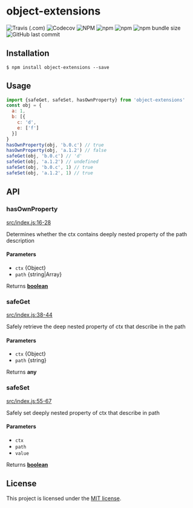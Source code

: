 # object-extensions

![Travis (.com)](https://img.shields.io/travis/com/teeeemoji/object-extensions)
![Codecov](https://img.shields.io/codecov/c/github/teeeemoji/object-extensions?token=8b1462035af64c20adae6bb75dd2cda6)
![NPM](https://img.shields.io/npm/l/object-extensions)
![npm](https://img.shields.io/npm/v/object-extensions)
![npm](https://img.shields.io/npm/dy/object-extensions)
![npm bundle size](https://img.shields.io/bundlephobia/min/object-extensions?style=plastic)
![GitHub last commit](https://img.shields.io/github/last-commit/teeeemoji/object-extensions)

## Installation

```console
$ npm install object-extensions --save
```

## Usage

```javascript
import {safeGet, safeSet, hasOwnProperty} from 'object-extensions'
const obj = {
  a: 1,
  b: [{
    c: 'd', 
    e: ['f']
  }]
}
hasOwnProperty(obj, 'b.0.c') // true
hasOwnProperty(obj, 'a.1.2') // false
safeGet(obj, 'b.0.c') // 'd'
safeGet(obj, 'a.1.2') // undefined
safeSet(obj, 'b.0.c', 1) // true
safeSet(obj, 'a.1.2', 1) // true
```

## API

<!-- Generated by documentation.js. Update this documentation by updating the source code. -->

### hasOwnProperty

[src/index.js:16-28](https://github.com/teeeemoji/object-extensions/blob/ac780c9725e91afd8266d82a42dcc279a9861437/src/index.js#L16-L28 "Source code on GitHub")

Determines whether the ctx contains deeply nested property of the path description

#### Parameters

-   `ctx`  {Object}
-   `path`  {string|Array}

Returns **[boolean](https://developer.mozilla.org/docs/Web/JavaScript/Reference/Global_Objects/Boolean)** 

### safeGet

[src/index.js:38-44](https://github.com/teeeemoji/object-extensions/blob/ac780c9725e91afd8266d82a42dcc279a9861437/src/index.js#L38-L44 "Source code on GitHub")

Safely retrieve the deep nested property of ctx that describe in the path

#### Parameters

-   `ctx`  {Object}
-   `path`  {string}

Returns **any** 

### safeSet

[src/index.js:55-67](https://github.com/teeeemoji/object-extensions/blob/ac780c9725e91afd8266d82a42dcc279a9861437/src/index.js#L55-L67 "Source code on GitHub")

Safely set deeply nested property of ctx that describe in path

#### Parameters

-   `ctx`  
-   `path`  
-   `value`  

Returns **[boolean](https://developer.mozilla.org/docs/Web/JavaScript/Reference/Global_Objects/Boolean)** 

## License

This project is licensed under the [MIT license](LICENSE).
